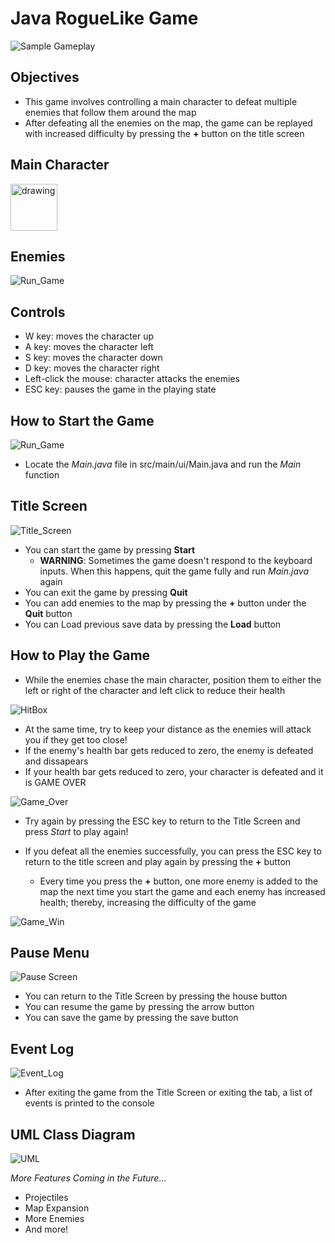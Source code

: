 # Java RogueLike Game

![Sample Gameplay](data/Intro_Gameplay.png)

## Objectives
- This game involves controlling a main character to 
defeat multiple enemies that follow them around the map 
- After defeating all the enemies on the map, the game can be 
replayed with increased difficulty by pressing the **+** button 
on the title screen
## Main Character
<img src="data/Main_Character.png" alt="drawing" width="75"/>


## Enemies

![Run_Game](data/Enemy.png)

## Controls 
- W key: moves the character up 
- A key: moves the character left
- S key: moves the character down
- D key: moves the character right 
- Left-click the mouse: character attacks the enemies 
- ESC key: pauses the game in the playing state

## How to Start the Game
![Run_Game](data/Run_Game.png)
- Locate the *Main.java* file in src/main/ui/Main.java and run the *Main* function

## Title Screen
![Title_Screen](data/Title_Screen.png)
- You can start the game by pressing **Start** 
  - **WARNING**: Sometimes the game doesn't respond to the keyboard inputs. 
  When this happens, quit the game fully and run *Main.java* again
- You can exit the game by pressing **Quit**
- You can add enemies to the map by pressing the **+** button 
under the **Quit** button
- You can Load previous save data by pressing the **Load** button

## How to Play the Game
- While the enemies chase the main character, position them to either the left
or right of the character and left click to reduce their health

![HitBox](data/Hitbox.png)
- At the same time, try to keep your distance as the enemies will attack you 
if they get too close!
- If the enemy's health bar gets reduced to zero, the enemy is defeated and dissapears
- If your health bar gets reduced to zero, your character is defeated and 
it is GAME OVER 

![Game_Over](data/Game_Over.png)
- Try again by pressing the ESC key to return to the Title Screen and press *Start* to play again!

- If you defeat all the enemies successfully, you can press the ESC key to 
return to the title screen and play again by pressing the **+** button
  - Every time you press the **+** button, one more enemy is added to the map 
  the next time you start the game and each enemy has increased health; thereby, 
  increasing the difficulty of the game

![Game_Win](data/Game_Win.png)

## Pause Menu 
![Pause Screen](data/Pause_Screen.png)
- You can return to the Title Screen by pressing the house button
- You can resume the game by pressing the arrow button 
- You can save the game by pressing the save button 
## Event Log 
![Event_Log](data/Event_Log.png)
- After exiting the game from the Title Screen or exiting the tab, 
a list of events is printed to the console 

## UML Class Diagram 
![UML](src/main/UML_Design_Diagram.png)

*More Features Coming in the Future...*
- Projectiles 
- Map Expansion 
- More Enemies 
- And more!
